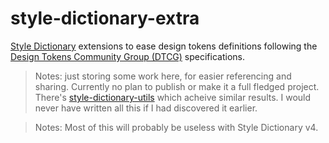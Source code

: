 # style-dictionary-extra

[Style Dictionary](https://amzn.github.io/style-dictionary) extensions to ease design tokens definitions following the [Design Tokens Community Group (DTCG)](https://tr.designtokens.org) specifications. 

> Notes: just storing some work here, for easier referencing and sharing.
> Currently no plan to publish or make it a full fledged project.
> There's [style-dictionary-utils](https://github.com/lukasoppermann/style-dictionary-utils) which acheive similar results. I would never have written all this if I had discovered it earlier.

> Notes: Most of this will probably be useless with Style Dictionary v4.






